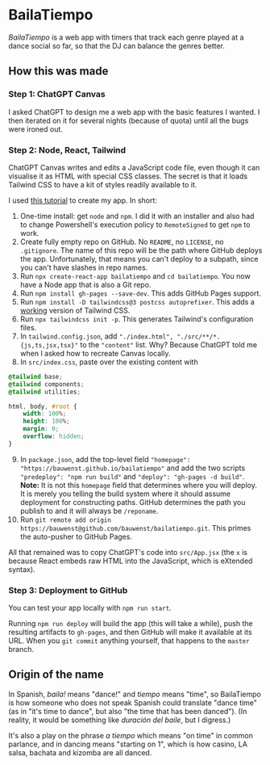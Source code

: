 # BailaTiempo
*BailaTiempo* is a web app with timers that track each genre played at a dance social so far, so that the DJ can balance the genres better.

## How this was made
### Step 1: ChatGPT Canvas
I asked ChatGPT to design me a web app with the basic features I wanted. I then iterated on it for several nights (because of quota) until all the bugs were ironed out.

### Step 2: Node, React, Tailwind
ChatGPT Canvas writes and edits a JavaScript code file, even though it can visualise it as HTML with special CSS classes. The secret is that it loads Tailwind CSS to have a kit of styles readily available to it.

I used [this tutorial](https://github.com/gitname/react-gh-pages/tree/master?tab=readme-ov-file#tutorial) to create my app. In short:
1. One-time install: get `node` and `npm`. I did it with an installer and also had to change Powershell's execution policy to `RemoteSigned` to get `npm` to work.
2. Create fully empty repo on GitHub. No `README`, no `LICENSE`, no `.gitignore`. The name of this repo will be the path where GitHub deploys the app. Unfortunately, that means you can't deploy to a subpath, since you can't have slashes in repo names.
3. Run `npx create-react-app bailatiempo` and `cd bailatiempo`. You now have a Node app that is also a Git repo.
4. Run `npm install gh-pages --save-dev`. This adds GitHub Pages support.
5. Run `npm install -D tailwindcss@3 postcss autoprefixer`. This adds a [working](https://github.com/tailwindlabs/tailwindcss/issues/15942#issuecomment-2694611579) version of Tailwind CSS.
6. Run `npx tailwindcss init -p`. This generates Tailwind's configuration files.
7. In `tailwind.config.json`, add `"./index.html", "./src/**/*.{js,ts,jsx,tsx}"` to the `"content"` list. Why? Because ChatGPT told me when I asked how to recreate Canvas locally.
8. In `src/index.css`, paste over the existing content with
```css
@tailwind base;
@tailwind components;
@tailwind utilities;

html, body, #root {
    width: 100%;
    height: 100%;
    margin: 0;
    overflow: hidden;
}
```
9. In `package.json`, add the top-level field `"homepage": "https://bauwenst.github.io/bailatiempo"` and add the two scripts `"predeploy": "npm run build"` and `"deploy": "gh-pages -d build"`. **Note:** It is not this `homepage` field that determines where you will deploy. It is merely you telling the build system where it should assume deployment for constructing paths. GitHub determines the path you publish to and it will always be `/reponame`.
10. Run `git remote add origin https://bauwenst@github.com/bauwenst/bailatiempo.git`. This primes the auto-pusher to GitHub Pages.

All that remained was to copy ChatGPT's code into `src/App.jsx` (the `x` is because React embeds raw HTML into the JavaScript, which is eXtended syntax).

### Step 3: Deployment to GitHub
You can test your app locally with `npm run start`.

Running `npm run deploy` will build the app (this will take a while), push the resulting artifacts to `gh-pages`, and then GitHub will make it available at its URL.
When you `git commit` anything yourself, that happens to the `master` branch.

## Origin of the name
In Spanish, *baila!* means "dance!" and *tiempo* means "time", so BailaTiempo is how someone who does not speak Spanish could translate "dance time" (as in "it's time to dance", but also "the time that has been danced"). (In reality, it would be something like *duración del baile*, but I digress.) 

It's also a play on the phrase *a tiempo* which means "on time" in common parlance, and in dancing means "starting on 1", which is how casino, LA salsa, bachata and kizomba are all danced.
